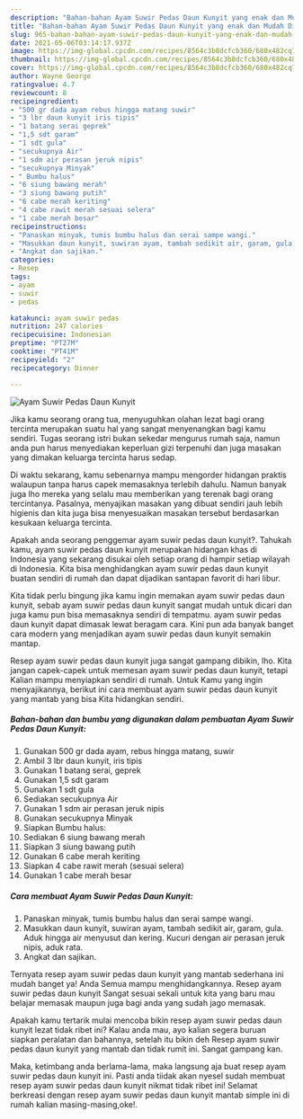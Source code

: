 ```yaml
---
description: "Bahan-bahan Ayam Suwir Pedas Daun Kunyit yang enak dan Mudah Dibuat"
title: "Bahan-bahan Ayam Suwir Pedas Daun Kunyit yang enak dan Mudah Dibuat"
slug: 965-bahan-bahan-ayam-suwir-pedas-daun-kunyit-yang-enak-dan-mudah-dibuat
date: 2021-05-06T03:14:17.937Z
image: https://img-global.cpcdn.com/recipes/8564c3b8dcfcb360/680x482cq70/ayam-suwir-pedas-daun-kunyit-foto-resep-utama.jpg
thumbnail: https://img-global.cpcdn.com/recipes/8564c3b8dcfcb360/680x482cq70/ayam-suwir-pedas-daun-kunyit-foto-resep-utama.jpg
cover: https://img-global.cpcdn.com/recipes/8564c3b8dcfcb360/680x482cq70/ayam-suwir-pedas-daun-kunyit-foto-resep-utama.jpg
author: Wayne George
ratingvalue: 4.7
reviewcount: 8
recipeingredient:
- "500 gr dada ayam rebus hingga matang suwir"
- "3 lbr daun kunyit iris tipis"
- "1 batang serai geprek"
- "1,5 sdt garam"
- "1 sdt gula"
- "secukupnya Air"
- "1 sdm air perasan jeruk nipis"
- "secukupnya Minyak"
- " Bumbu halus"
- "6 siung bawang merah"
- "3 siung bawang putih"
- "6 cabe merah keriting"
- "4 cabe rawit merah sesuai selera"
- "1 cabe merah besar"
recipeinstructions:
- "Panaskan minyak, tumis bumbu halus dan serai sampe wangi."
- "Masukkan daun kunyit, suwiran ayam, tambah sedikit air, garam, gula. Aduk hingga air menyusut dan kering. Kucuri dengan air perasan jeruk nipis, aduk rata."
- "Angkat dan sajikan."
categories:
- Resep
tags:
- ayam
- suwir
- pedas

katakunci: ayam suwir pedas 
nutrition: 247 calories
recipecuisine: Indonesian
preptime: "PT27M"
cooktime: "PT41M"
recipeyield: "2"
recipecategory: Dinner

---
```



![Ayam Suwir Pedas Daun Kunyit](https://img-global.cpcdn.com/recipes/8564c3b8dcfcb360/680x482cq70/ayam-suwir-pedas-daun-kunyit-foto-resep-utama.jpg)

Jika kamu seorang orang tua, menyuguhkan olahan lezat bagi orang tercinta merupakan suatu hal yang sangat menyenangkan bagi kamu sendiri. Tugas seorang istri bukan sekedar mengurus rumah saja, namun anda pun harus menyediakan keperluan gizi terpenuhi dan juga masakan yang dimakan keluarga tercinta harus sedap.

Di waktu  sekarang, kamu sebenarnya mampu mengorder hidangan praktis walaupun tanpa harus capek memasaknya terlebih dahulu. Namun banyak juga lho mereka yang selalu mau memberikan yang terenak bagi orang tercintanya. Pasalnya, menyajikan masakan yang dibuat sendiri jauh lebih higienis dan kita juga bisa menyesuaikan masakan tersebut berdasarkan kesukaan keluarga tercinta. 



Apakah anda seorang penggemar ayam suwir pedas daun kunyit?. Tahukah kamu, ayam suwir pedas daun kunyit merupakan hidangan khas di Indonesia yang sekarang disukai oleh setiap orang di hampir setiap wilayah di Indonesia. Kita bisa menghidangkan ayam suwir pedas daun kunyit buatan sendiri di rumah dan dapat dijadikan santapan favorit di hari libur.

Kita tidak perlu bingung jika kamu ingin memakan ayam suwir pedas daun kunyit, sebab ayam suwir pedas daun kunyit sangat mudah untuk dicari dan juga kamu pun bisa memasaknya sendiri di tempatmu. ayam suwir pedas daun kunyit dapat dimasak lewat beragam cara. Kini pun ada banyak banget cara modern yang menjadikan ayam suwir pedas daun kunyit semakin mantap.

Resep ayam suwir pedas daun kunyit juga sangat gampang dibikin, lho. Kita jangan capek-capek untuk memesan ayam suwir pedas daun kunyit, tetapi Kalian mampu menyiapkan sendiri di rumah. Untuk Kamu yang ingin menyajikannya, berikut ini cara membuat ayam suwir pedas daun kunyit yang mantab yang bisa Kita hidangkan sendiri.

<!--inarticleads1-->

##### Bahan-bahan dan bumbu yang digunakan dalam pembuatan Ayam Suwir Pedas Daun Kunyit:

1. Gunakan 500 gr dada ayam, rebus hingga matang, suwir
1. Ambil 3 lbr daun kunyit, iris tipis
1. Gunakan 1 batang serai, geprek
1. Gunakan 1,5 sdt garam
1. Gunakan 1 sdt gula
1. Sediakan secukupnya Air
1. Gunakan 1 sdm air perasan jeruk nipis
1. Gunakan secukupnya Minyak
1. Siapkan  Bumbu halus:
1. Sediakan 6 siung bawang merah
1. Siapkan 3 siung bawang putih
1. Gunakan 6 cabe merah keriting
1. Siapkan 4 cabe rawit merah (sesuai selera)
1. Gunakan 1 cabe merah besar




<!--inarticleads2-->

##### Cara membuat Ayam Suwir Pedas Daun Kunyit:

1. Panaskan minyak, tumis bumbu halus dan serai sampe wangi.
1. Masukkan daun kunyit, suwiran ayam, tambah sedikit air, garam, gula. Aduk hingga air menyusut dan kering. Kucuri dengan air perasan jeruk nipis, aduk rata.
1. Angkat dan sajikan.




Ternyata resep ayam suwir pedas daun kunyit yang mantab sederhana ini mudah banget ya! Anda Semua mampu menghidangkannya. Resep ayam suwir pedas daun kunyit Sangat sesuai sekali untuk kita yang baru mau belajar memasak maupun juga bagi anda yang sudah jago memasak.

Apakah kamu tertarik mulai mencoba bikin resep ayam suwir pedas daun kunyit lezat tidak ribet ini? Kalau anda mau, ayo kalian segera buruan siapkan peralatan dan bahannya, setelah itu bikin deh Resep ayam suwir pedas daun kunyit yang mantab dan tidak rumit ini. Sangat gampang kan. 

Maka, ketimbang anda berlama-lama, maka langsung aja buat resep ayam suwir pedas daun kunyit ini. Pasti anda tiidak akan nyesel sudah membuat resep ayam suwir pedas daun kunyit nikmat tidak ribet ini! Selamat berkreasi dengan resep ayam suwir pedas daun kunyit mantab simple ini di rumah kalian masing-masing,oke!.

